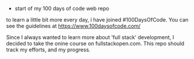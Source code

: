 * start of my 100 days of code web repo

to learn a little bit more every day, i have joined #100DaysOfCode.
You can see the guidelines at https://www.100daysofcode.com/

Since I always wanted to learn more about 'full stack' development, I decided to take the onine course
on fullstackopen.com. This repo should track my efforts, and my progress.